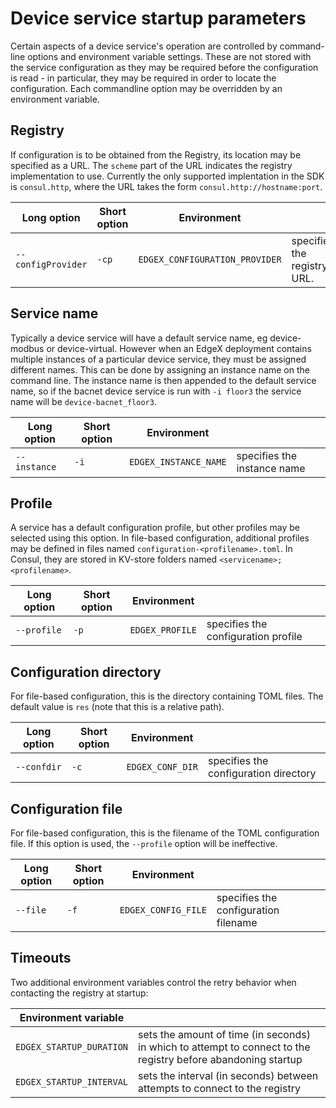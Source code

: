 # Device service startup parameters

Certain aspects of a device service's operation are controlled by command-line options and environment variable settings. These are not stored with the service configuration as they may be required before the configuration is read - in particular, they may be required in order to locate the configuration. Each commandline option may be overridden by an environment variable.

## Registry

If configuration is to be obtained from the Registry, its location may be specified as a URL. The `scheme` part of the URL indicates the registry implementation to use. Currently the only supported implentation in the SDK is `consul.http`, where the URL takes the form `consul.http://hostname:port`.

|Long option | Short option|Environment ||
|-|-|-|-|
`--configProvider` | `-cp` | `EDGEX_CONFIGURATION_PROVIDER` | specifies the registry URL.

## Service name

Typically a device service will have a default service name, eg device-modbus or device-virtual. However when an EdgeX deployment contains multiple instances of a particular device service, they must be assigned different names. This can be done by assigning an instance name on the command line. The instance name is then appended to the default service name, so if the bacnet device service is run with `-i floor3` the service name will be `device-bacnet_floor3`.

|Long option | Short option|Environment ||
|-|-|-|-|
`--instance` | `-i` | `EDGEX_INSTANCE_NAME` | specifies the instance name

## Profile

A service has a default configuration profile, but other profiles may be selected using this option. In file-based configuration, additional profiles may be defined in files named `configuration-<profilename>.toml`. In Consul, they are stored in KV-store folders named `<servicename>;<profilename>`.

|Long option | Short option|Environment ||
|-|-|-|-|
`--profile` | `-p` | `EDGEX_PROFILE` | specifies the configuration profile

## Configuration directory

For file-based configuration, this is the directory containing TOML files. The default value is `res` (note that this is a relative path).

|Long option | Short option|Environment ||
|-|-|-|-|
`--confdir` | `-c` | `EDGEX_CONF_DIR` | specifies the configuration directory

## Configuration file

For file-based configuration, this is the filename of the TOML configuration file. If this option is used, the `--profile` option will be ineffective.

|Long option | Short option|Environment ||
|-|-|-|-|
`--file` | `-f` | `EDGEX_CONFIG_FILE` | specifies the configuration filename

## Timeouts

Two additional environment variables control the retry behavior when contacting the registry at startup:

|Environment variable||
|-|-|
`EDGEX_STARTUP_DURATION` | sets the amount of time (in seconds) in which to attempt to connect to the registry before abandoning startup
`EDGEX_STARTUP_INTERVAL` | sets the interval (in seconds) between attempts to connect to the registry
